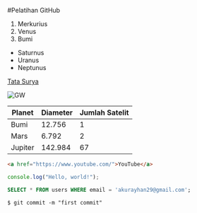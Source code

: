 #Pelatihan GitHub

1. Merkurius
2. Venus
3. Bumi

- Saturnus
- Uranus
- Neptunus

[Tata Surya](https://i.pinimg.com/736x/22/04/b3/2204b313a50476e9becac4b0d2f664e8.jpg)

![GW](https://i.pinimg.com/474x/cc/43/d5/cc43d5ad5c8e71d969698b77109feaba.jpg)

| Planet | Diameter | Jumlah Satelit |
| ------- | -------- | -------------- |
| Bumi | 12.756 | 1 |
| Mars | 6.792 | 2 |
| Jupiter | 142.984 | 67 |

```html
<a href="https://www.youtube.com/">YouTube</a>
```
```js
console.log("Hello, world!");

```
```sql
SELECT * FROM users WHERE email = 'akurayhan29@gmail.com';
```
```shell
$ git commit -m "first commit"
```